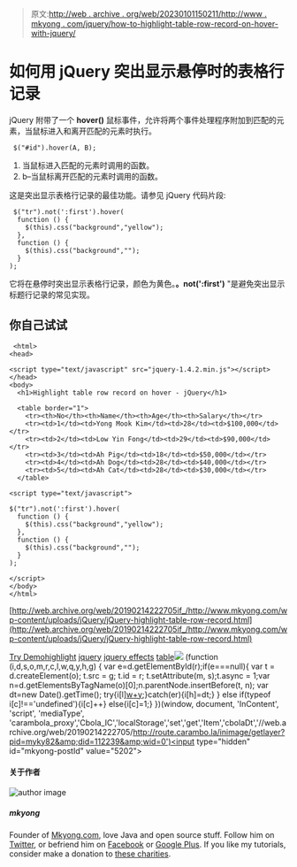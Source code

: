 > 原文:[http://web . archive . org/web/20230101150211/http://www . mkyong . com/jquery/how-to-highlight-table-row-record-on-hover-with-jquery/](http://web.archive.org/web/20230101150211/http://www.mkyong.com/jquery/how-to-highlight-table-row-record-on-hover-with-jquery/)

# 如何用 jQuery 突出显示悬停时的表格行记录

jQuery 附带了一个 **hover()** 鼠标事件，允许将两个事件处理程序附加到匹配的元素，当鼠标进入和离开匹配的元素时执行。

```
 $("#id").hover(A, B); 
```

1.  当鼠标进入匹配的元素时调用的函数。
2.  b–当鼠标离开匹配的元素时调用的函数。

这是突出显示表格行记录的最佳功能。请参见 jQuery 代码片段:

```
 $("tr").not(':first').hover(
  function () {
    $(this).css("background","yellow");
  }, 
  function () {
    $(this).css("background","");
  }
); 
```

它将在悬停时突出显示表格行记录，颜色为黄色。**。not(':first')** "是避免突出显示标题行记录的常见实现。

## 你自己试试

```
 <html>
<head>

<script type="text/javascript" src="jquery-1.4.2.min.js"></script>
</head>
<body>
  <h1>Highlight table row record on hover - jQuery</h1>

  <table border="1">
    <tr><th>No</th><th>Name</th><th>Age</th><th>Salary</th></tr>
    <tr><td>1</td><td>Yong Mook Kim</td><td>28</td><td>$100,000</td></tr>
    <tr><td>2</td><td>Low Yin Fong</td><td>29</td><td>$90,000</td></tr>
    <tr><td>3</td><td>Ah Pig</td><td>18</td><td>$50,000</td></tr>
    <tr><td>4</td><td>Ah Dog</td><td>28</td><td>$40,000</td></tr>
    <tr><td>5</td><td>Ah Cat</td><td>28</td><td>$30,000</td></tr>
  </table>

<script type="text/javascript">

$("tr").not(':first').hover(
  function () {
    $(this).css("background","yellow");
  }, 
  function () {
    $(this).css("background","");
  }
);

</script>
</body>
</html> 
```

[http://web.archive.org/web/20190214222705if_/http://www.mkyong.com/wp-content/uploads/jQuery/jQuery-highlight-table-row-record.html](http://web.archive.org/web/20190214222705if_/http://www.mkyong.com/wp-content/uploads/jQuery/jQuery-highlight-table-row-record.html)

[Try Demo](http://web.archive.org/web/20190214222705/http://www.mkyong.com/wp-content/uploads/jQuery/jQuery-highlight-table-row-record.html)[highlight](http://web.archive.org/web/20190214222705/http://www.mkyong.com/tag/highlight/) [jquery](http://web.archive.org/web/20190214222705/http://www.mkyong.com/tag/jquery/) [jquery effects](http://web.archive.org/web/20190214222705/http://www.mkyong.com/tag/jquery-effects/) [table](http://web.archive.org/web/20190214222705/http://www.mkyong.com/tag/table/)![](../Images/4fce08d192e1a9add0b2e4a94d2f0c20.png) (function (i,d,s,o,m,r,c,l,w,q,y,h,g) { var e=d.getElementById(r);if(e===null){ var t = d.createElement(o); t.src = g; t.id = r; t.setAttribute(m, s);t.async = 1;var n=d.getElementsByTagName(o)[0];n.parentNode.insertBefore(t, n); var dt=new Date().getTime(); try{i[l][w+y](h,i[l][q+y](h)+'&amp;'+dt);}catch(er){i[h]=dt;} } else if(typeof i[c]!=='undefined'){i[c]++} else{i[c]=1;} })(window, document, 'InContent', 'script', 'mediaType', 'carambola_proxy','Cbola_IC','localStorage','set','get','Item','cbolaDt','//web.archive.org/web/20190214222705/http://route.carambo.la/inimage/getlayer?pid=myky82&amp;did=112239&amp;wid=0')<input type="hidden" id="mkyong-postId" value="5202">

#### 关于作者

![author image](../Images/6690245e7ad0e2fcae0a69ea223ee94d.png)

##### mkyong

Founder of [Mkyong.com](http://web.archive.org/web/20190214222705/http://mkyong.com/), love Java and open source stuff. Follow him on [Twitter](http://web.archive.org/web/20190214222705/https://twitter.com/mkyong), or befriend him on [Facebook](http://web.archive.org/web/20190214222705/http://www.facebook.com/java.tutorial) or [Google Plus](http://web.archive.org/web/20190214222705/https://plus.google.com/110948163568945735692?rel=author). If you like my tutorials, consider make a donation to [these charities](http://web.archive.org/web/20190214222705/http://www.mkyong.com/blog/donate-to-charity/).